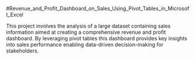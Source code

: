#Revenue_and_Profit_Dashboard_on_Sales_Using_Pivot_Tables_in_Microsoft_Excel

This project involves the analysis of a large dataset containing sales information aimed at creating a comprehensive revenue and profit dashboard. By leveraging pivot tables this dashboard provides key insights into sales performance enabling data-driven decision-making for stakeholders.
